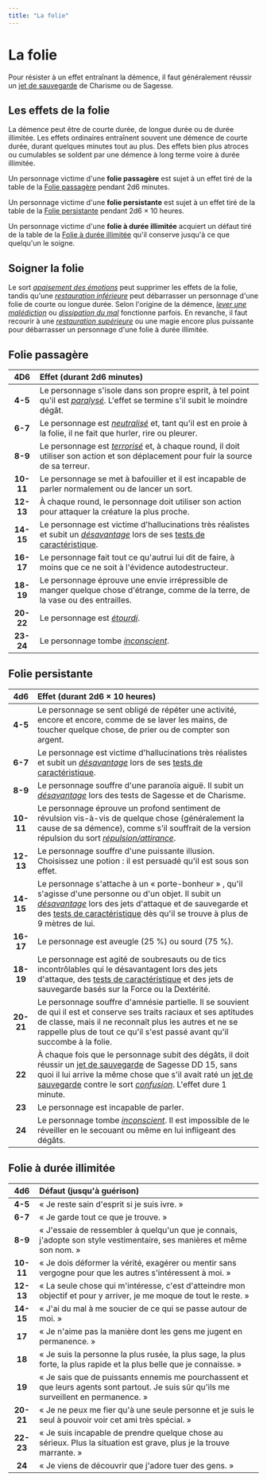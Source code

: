 ```yaml
---
title: "La folie"
---
```

# La folie
Pour résister à un effet entraînant la démence, il faut généralement réussir un [jet de sauvegarde](/utiliser-les-caracteristiques/#jets-de-sauvegarde) de Charisme ou de Sagesse.

## Les effets de la folie
La démence peut être de courte durée, de longue durée ou de durée illimitée. Les effets ordinaires entraînent souvent une démence de courte durée, durant quelques minutes tout au plus. Des effets bien plus atroces ou cumulables se soldent par une démence à long terme voire à durée illimitée.

Un personnage victime d'une **folie passagère** est sujet à un effet tiré de la table de la [Folie passagère](#folie-passagere) pendant 2d6 minutes.

Un personnage victime d'une **folie persistante** est sujet à un effet tiré de la table de la [Folie persistante](#folie-persistante) pendant 2d6 × 10 heures.

Un personnage victime d'une **folie à durée illimitée** acquiert un défaut tiré de la table de la [Folie à durée illimitée](#folie-a-duree-illimitee) qu'il conserve jusqu'à ce que quelqu'un le soigne.

## Soigner la folie
Le sort [_apaisement des émotions_](/grimoire/apaisement-des-emotions/) peut supprimer les effets de la folie, tandis qu'une [_restauration inférieure_](/grimoire/restauration-inferieure/) peut débarrasser un personnage d'une folie de courte ou longue durée. Selon l'origine de la démence, [_lever une malédiction_](/grimoire/lever-une-malediction/) ou [_dissipation du mal_](/grimoire/dissipation-du-mal-et-du-bien/) fonctionne parfois. En revanche, il faut recourir à une [_restauration supérieure_](/grimoire/restauration-superieure/) ou une magie encore plus puissante pour débarrasser un personnage d'une folie à durée illimitée.


## Folie passagère
| 4D6 | Effet (durant 2d6 minutes) |
|:-:|:-|
| **4-5** | Le personnage s'isole dans son propre esprit, à tel point qu'il est [_paralysé_](/gerer-la-sante-du-personnage/#paralyse). L'effet se termine s'il subit le moindre dégât. |
| **6-7** | Le personnage est [_neutralisé_](/gerer-la-sante-du-personnage/#neutralise) et, tant qu'il est en proie à la folie, il ne fait que hurler, rire ou pleurer. |
| **8-9** | Le personnage est [_terrorisé_](/gerer-la-sante-du-personnage/#terrorise) et, à chaque round, il doit utiliser son action et son déplacement pour fuir la source de sa terreur. |
| **10-11** | Le personnage se met à bafouiller et il est incapable de parler normalement ou de lancer un sort. |
| **12-13** | À chaque round, le personnage doit utiliser son action pour attaquer la créature la plus proche. |
| **14-15** | Le personnage est victime d'hallucinations très réalistes et subit un [_désavantage_](/utiliser-les-caracteristiques/#avantage-et-desavantage) lors de ses [tests de caractéristique](/utiliser-les-caracteristiques/#tests-de-caracteristique). |
| **16-17** | Le personnage fait tout ce qu'autrui lui dit de faire, à moins que ce ne soit à l'évidence autodestructeur. |
| **18-19** | Le personnage éprouve une envie irrépressible de manger quelque chose d'étrange, comme de la terre, de la vase ou des entrailles. |
| **20-22** | Le personnage est [_étourdi_](/gerer-la-sante-du-personnage/#etourdi). |
| **23-24** | Le personnage tombe [_inconscient_](/gerer-la-sante-du-personnage/#inconscient). |

## Folie persistante
| 4d6 | Effet (durant 2d6 × 10 heures) |
|:-:|:-|
| **4-5** | Le personnage se sent obligé de répéter une activité, encore et encore, comme de se laver les mains, de toucher quelque chose, de prier ou de compter son argent. |
| **6-7** | Le personnage est victime d'hallucinations très réalistes et subit un [_désavantage_](/utiliser-les-caracteristiques/#avantage-et-desavantage) lors de ses [tests de caractéristique](/utiliser-les-caracteristiques/#tests-de-caracteristique). |
| **8-9** | Le personnage souffre d'une paranoïa aiguë. Il subit un [_désavantage_](/utiliser-les-caracteristiques/#avantage-et-desavantage) lors des tests de Sagesse et de Charisme. |
| **10-11** | Le personnage éprouve un profond sentiment de révulsion vis-à-vis de quelque chose (généralement la cause de sa démence), comme s'il souffrait de la version répulsion du sort [_répulsion/attirance_](/grimoire/repulsion-attirance/). |
| **12-13** | Le personnage souffre d'une puissante illusion. Choisissez une potion : il est persuadé qu'il est sous son effet. |
| **14-15** | Le personnage s'attache à un « porte-bonheur » , qu'il s'agisse d'une personne ou d'un objet. Il subit un [_désavantage_](/utiliser-les-caracteristiques/#avantage-et-desavantage) lors des jets d'attaque et de sauvegarde et des [tests de caractéristique](/utiliser-les-caracteristiques/#tests-de-caracteristique) dès qu'il se trouve à plus de 9 mètres de lui. |
| **16-17** | Le personnage est aveugle (25 %) ou sourd (75 %). |
| **18-19** | Le personnage est agité de soubresauts ou de tics incontrôlables qui le désavantagent lors des jets d'attaque, des [tests de caractéristique](/utiliser-les-caracteristiques/#tests-de-caracteristique) et des jets de sauvegarde basés sur la Force ou la Dextérité. |
| **20-21** | Le personnage souffre d'amnésie partielle. Il se souvient de qui il est et conserve ses traits raciaux et ses aptitudes de classe, mais il ne reconnaît plus les autres et ne se rappelle plus de tout ce qu'il s'est passé avant qu'il succombe à la folie. |
| **22** | À chaque fois que le personnage subit des dégâts, il doit réussir un [jet de sauvegarde](/utiliser-les-caracteristiques/#jets-de-sauvegarde) de Sagesse DD 15, sans quoi il lui arrive la même chose que s'il avait raté un [jet de sauvegarde](/utiliser-les-caracteristiques/#jets-de-sauvegarde) contre le sort [_confusion_](/grimoire/confusion). L'effet dure 1 minute. |
| **23** | Le personnage est incapable de parler. |
| **24** | Le personnage tombe [_inconscient_](/gerer-la-sante-du-personnage/#inconscient). Il est impossible de le réveiller en le secouant ou même en lui infligeant des dégâts. |

## Folie à durée illimitée
| 4d6 | Défaut (jusqu'à guérison) |
|:-:|:-|
| **4-5** | « Je reste sain d'esprit si je suis ivre. » |
| **6-7** | « Je garde tout ce que je trouve. » |
| **8-9** | « J'essaie de ressembler à quelqu'un que je connais, j'adopte son style vestimentaire, ses manières et même son nom. » |
| **10-11** | « Je dois déformer la vérité, exagérer ou mentir sans vergogne pour que les autres s'intéressent à moi. » |
| **12-13** | « La seule chose qui m'intéresse, c'est d'atteindre mon objectif et pour y arriver, je me moque de tout le reste. » |
| **14-15** | « J'ai du mal à me soucier de ce qui se passe autour de moi. » |
| **17** | « Je n'aime pas la manière dont les gens me jugent en permanence. » |
| **18** | « Je suis la personne la plus rusée, la plus sage, la plus forte, la plus rapide et la plus belle que je connaisse. » |
| **19** | « Je sais que de puissants ennemis me pourchassent et que leurs agents sont partout. Je suis sûr qu'ils me surveillent en permanence. » |
| **20-21** | « Je ne peux me fier qu'à une seule personne et je suis le seul à pouvoir voir cet ami très spécial. » |
| **22-23** | « Je suis incapable de prendre quelque chose au sérieux. Plus la situation est grave, plus je la trouve marrante. » |
| **24** | « Je viens de découvrir que j'adore tuer des gens. » |
